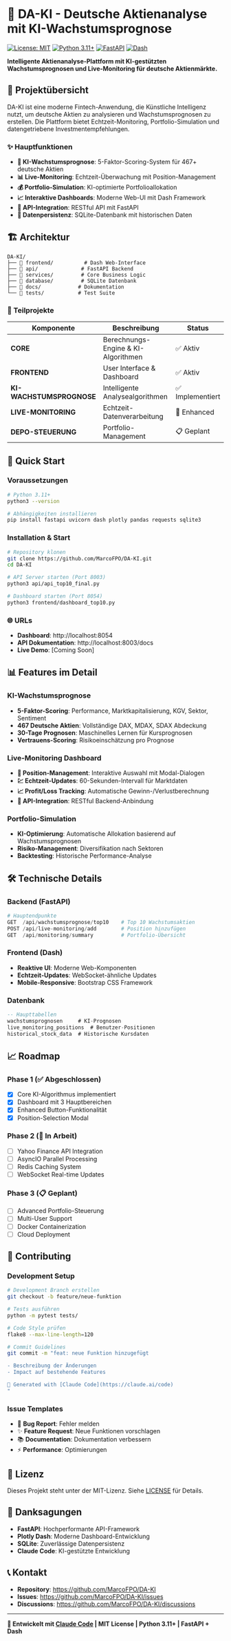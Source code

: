 # 🚀 DA-KI - Deutsche Aktienanalyse mit KI-Wachstumsprognose

[![License: MIT](https://img.shields.io/badge/License-MIT-yellow.svg)](https://opensource.org/licenses/MIT)
[![Python 3.11+](https://img.shields.io/badge/python-3.11+-blue.svg)](https://www.python.org/downloads/)
[![FastAPI](https://img.shields.io/badge/FastAPI-0.115+-green.svg)](https://fastapi.tiangolo.com/)
[![Dash](https://img.shields.io/badge/Dash-2.0+-red.svg)](https://dash.plotly.com/)

**Intelligente Aktienanalyse-Plattform mit KI-gestützten Wachstumsprognosen und Live-Monitoring für deutsche Aktienmärkte.**

## 🎯 Projektübersicht

DA-KI ist eine moderne Fintech-Anwendung, die Künstliche Intelligenz nutzt, um deutsche Aktien zu analysieren und Wachstumsprognosen zu erstellen. Die Plattform bietet Echtzeit-Monitoring, Portfolio-Simulation und datengetriebene Investmentempfehlungen.

### ✨ Hauptfunktionen

- **🤖 KI-Wachstumsprognose**: 5-Faktor-Scoring-System für 467+ deutsche Aktien
- **📊 Live-Monitoring**: Echtzeit-Überwachung mit Position-Management
- **💰 Portfolio-Simulation**: KI-optimierte Portfolioallokation
- **📈 Interaktive Dashboards**: Moderne Web-UI mit Dash Framework
- **🔄 API-Integration**: RESTful API mit FastAPI
- **💾 Datenpersistenz**: SQLite-Datenbank mit historischen Daten

## 🏗️ Architektur

```
DA-KI/
├── 📁 frontend/          # Dash Web-Interface
├── 📁 api/              # FastAPI Backend
├── 📁 services/         # Core Business Logic
├── 📁 database/         # SQLite Datenbank
├── 📁 docs/            # Dokumentation
└── 📁 tests/           # Test Suite
```

### 🧩 Teilprojekte

| Komponente | Beschreibung | Status |
|------------|-------------|---------|
| **CORE** | Berechnungs-Engine & KI-Algorithmen | ✅ Aktiv |
| **FRONTEND** | User Interface & Dashboard | ✅ Aktiv |
| **KI-WACHSTUMSPROGNOSE** | Intelligente Analysealgorithmen | ✅ Implementiert |
| **LIVE-MONITORING** | Echtzeit-Datenverarbeitung | 🚧 Enhanced |
| **DEPO-STEUERUNG** | Portfolio-Management | 📋 Geplant |

## 🚀 Quick Start

### Voraussetzungen

```bash
# Python 3.11+
python3 --version

# Abhängigkeiten installieren
pip install fastapi uvicorn dash plotly pandas requests sqlite3
```

### Installation & Start

```bash
# Repository klonen
git clone https://github.com/MarcoFPO/DA-KI.git
cd DA-KI

# API Server starten (Port 8003)
python3 api/api_top10_final.py

# Dashboard starten (Port 8054)
python3 frontend/dashboard_top10.py
```

### 🌐 URLs

- **Dashboard**: http://localhost:8054
- **API Dokumentation**: http://localhost:8003/docs
- **Live Demo**: [Coming Soon]

## 📊 Features im Detail

### KI-Wachstumsprognose
- **5-Faktor-Scoring**: Performance, Marktkapitalisierung, KGV, Sektor, Sentiment
- **467 Deutsche Aktien**: Vollständige DAX, MDAX, SDAX Abdeckung
- **30-Tage Prognosen**: Maschinelles Lernen für Kursprognosen
- **Vertrauens-Scoring**: Risikoeinschätzung pro Prognose

### Live-Monitoring Dashboard
- **🎯 Position-Management**: Interaktive Auswahl mit Modal-Dialogen
- **💹 Echtzeit-Updates**: 60-Sekunden-Intervall für Marktdaten
- **📈 Profit/Loss Tracking**: Automatische Gewinn-/Verlustberechnung
- **🔄 API-Integration**: RESTful Backend-Anbindung

### Portfolio-Simulation
- **KI-Optimierung**: Automatische Allokation basierend auf Wachstumsprognosen
- **Risiko-Management**: Diversifikation nach Sektoren
- **Backtesting**: Historische Performance-Analyse

## 🛠️ Technische Details

### Backend (FastAPI)
```python
# Hauptendpunkte
GET  /api/wachstumsprognose/top10    # Top 10 Wachstumsaktien
POST /api/live-monitoring/add        # Position hinzufügen
GET  /api/monitoring/summary         # Portfolio-Übersicht
```

### Frontend (Dash)
- **Reaktive UI**: Moderne Web-Komponenten
- **Echtzeit-Updates**: WebSocket-ähnliche Updates
- **Mobile-Responsive**: Bootstrap CSS Framework

### Datenbank
```sql
-- Haupttabellen
wachstumsprognosen     # KI-Prognosen
live_monitoring_positions  # Benutzer-Positionen
historical_stock_data  # Historische Kursdaten
```

## 📈 Roadmap

### Phase 1 (✅ Abgeschlossen)
- [x] Core KI-Algorithmus implementiert
- [x] Dashboard mit 3 Hauptbereichen
- [x] Enhanced Button-Funktionalität
- [x] Position-Selection Modal

### Phase 2 (🚧 In Arbeit)
- [ ] Yahoo Finance API Integration
- [ ] AsyncIO Parallel Processing
- [ ] Redis Caching System
- [ ] WebSocket Real-time Updates

### Phase 3 (📋 Geplant)
- [ ] Advanced Portfolio-Steuerung
- [ ] Multi-User Support
- [ ] Docker Containerization
- [ ] Cloud Deployment

## 🤝 Contributing

### Development Setup
```bash
# Development Branch erstellen
git checkout -b feature/neue-funktion

# Tests ausführen
python -m pytest tests/

# Code Style prüfen
flake8 --max-line-length=120

# Commit Guidelines
git commit -m "feat: neue Funktion hinzugefügt

- Beschreibung der Änderungen
- Impact auf bestehende Features

🚀 Generated with [Claude Code](https://claude.ai/code)
"
```

### Issue Templates
- 🐛 **Bug Report**: Fehler melden
- ✨ **Feature Request**: Neue Funktionen vorschlagen  
- 📚 **Documentation**: Dokumentation verbessern
- ⚡ **Performance**: Optimierungen

## 📄 Lizenz

Dieses Projekt steht unter der MIT-Lizenz. Siehe [LICENSE](LICENSE) für Details.

## 🙏 Danksagungen

- **FastAPI**: Hochperformante API-Framework
- **Plotly Dash**: Moderne Dashboard-Entwicklung
- **SQLite**: Zuverlässige Datenpersistenz
- **Claude Code**: KI-gestützte Entwicklung

## 📞 Kontakt

- **Repository**: https://github.com/MarcoFPO/DA-KI
- **Issues**: https://github.com/MarcoFPO/DA-KI/issues
- **Discussions**: https://github.com/MarcoFPO/DA-KI/discussions

---

**🚀 Entwickelt mit [Claude Code](https://claude.ai/code) | MIT License | Python 3.11+ | FastAPI + Dash**